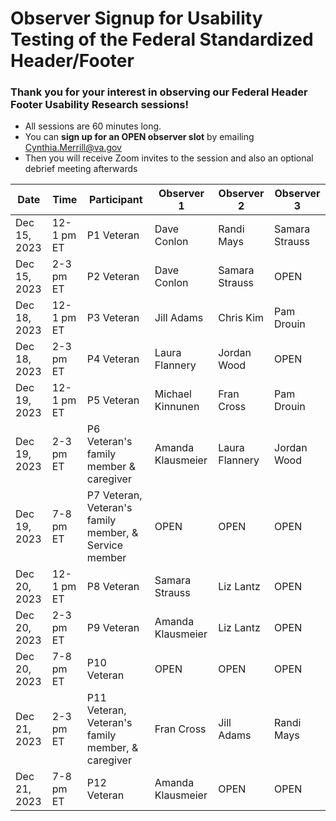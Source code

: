 # Observer Signup for Usability Testing of the Federal Standardized Header/Footer

### Thank you for your interest in observing our Federal Header Footer Usability Research sessions!
- All sessions are 60 minutes long.
- You can **sign up for an OPEN observer slot** by emailing Cynthia.Merrill@va.gov 
- Then you will receive Zoom invites to the session and also an optional debrief meeting afterwards


Date | Time | Participant | Observer 1 | Observer 2 | Observer 3
------------------|--------------|---------|----------|-----|------
Dec 15, 2023 | 12-1 pm ET | P1 Veteran | Dave Conlon | Randi Mays | Samara Strauss
Dec 15, 2023 | 2-3 pm ET | P2 Veteran | Dave Conlon | Samara Strauss | OPEN
Dec 18, 2023 | 12-1 pm ET | P3 Veteran | Jill Adams | Chris Kim | Pam Drouin
Dec 18, 2023 | 2-3 pm ET | P4 Veteran | Laura Flannery | Jordan Wood | OPEN
Dec 19, 2023 | 12-1 pm ET | P5 Veteran | Michael Kinnunen | Fran Cross | Pam Drouin
Dec 19, 2023 | 2-3 pm ET | P6 Veteran's family member & caregiver | Amanda Klausmeier | Laura Flannery | Jordan Wood
Dec 19, 2023 | 7-8 pm ET | P7 Veteran, Veteran's family member, & Service member | OPEN | OPEN | OPEN
Dec 20, 2023 | 12-1 pm ET | P8 Veteran | Samara Strauss | Liz Lantz | OPEN
Dec 20, 2023 | 2-3 pm ET | P9 Veteran | Amanda Klausmeier | Liz Lantz | OPEN
Dec 20, 2023 | 7-8 pm ET | P10 Veteran | OPEN | OPEN | OPEN
Dec 21, 2023 | 2-3 pm ET | P11 Veteran, Veteran's family member, & caregiver | Fran Cross | Jill Adams | Randi Mays
Dec 21, 2023 | 7-8 pm ET | P12 Veteran | Amanda Klausmeier | OPEN | OPEN
